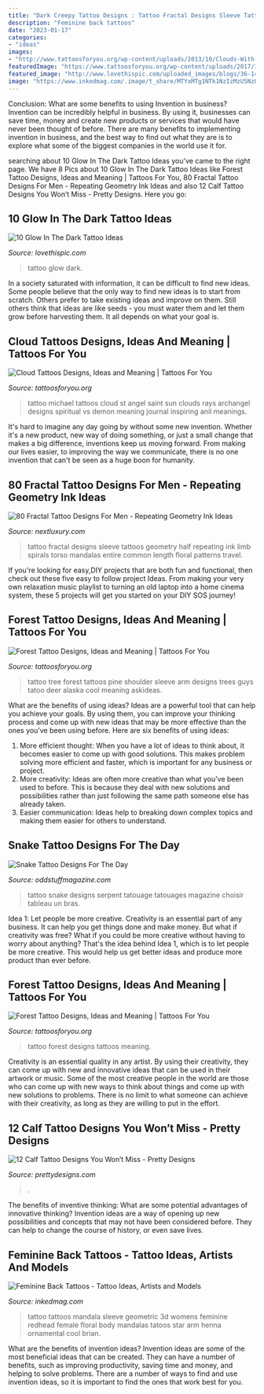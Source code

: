 ```yaml
---
title: "Dark Creepy Tattoo Designs : Tattoo Fractal Designs Sleeve Tattoos Geometry Half Repeating Ink Limb Spirals Torso Mandalas Entire Common Length Floral Patterns Travel"
description: "Feminine back tattoos"
date: "2023-01-17"
categories:
- "ideas"
images:
- "http://www.tattoosforyou.org/wp-content/uploads/2013/10/Clouds-With-Sun-Rays-Tattoo-764x1024.jpg"
featuredImage: "https://www.tattoosforyou.org/wp-content/uploads/2017/12/Black-Forest-Tattoo.jpg"
featured_image: "http://www.lovethispic.com/uploaded_images/blogs/36-1423852932-2-4.jpg"
image: "https://www.inkedmag.com/.image/t_share/MTYxMTg1NTk1NzIzMzU5NzQ2/keegs_tattoo.jpg"
---
```



Conclusion: What are some benefits to using Invention in business?
Invention can be incredibly helpful in business. By using it, businesses can save time, money and create new products or services that would have never been thought of before. There are many benefits to implementing invention in business, and the best way to find out what they are is to explore what some of the biggest companies in the world use it for.

	

		
searching about 10 Glow In The Dark Tattoo Ideas you've came to the right page. We have 8 Pics about 10 Glow In The Dark Tattoo Ideas like Forest Tattoo Designs, Ideas and Meaning | Tattoos For You, 80 Fractal Tattoo Designs For Men - Repeating Geometry Ink Ideas and also 12 Calf Tattoo Designs You Won’t Miss - Pretty Designs. Here you go:
		
    
## 10 Glow In The Dark Tattoo Ideas

<img loading=lazy src="http://www.lovethispic.com/uploaded_images/blogs/36-1423852932-2-4.jpg" onerror="this.onerror=null;this.src='https://tse3.mm.bing.net/th?id=OIP.2j5bZWeYio4azWkDMZFg7AHaNL&amp;pid=15.1';" alt="10 Glow In The Dark Tattoo Ideas">

_Source: lovethispic.com_

>tattoo glow dark. 

	

In a society saturated with information, it can be difficult to find new ideas. Some people believe that the only way to find new ideas is to start from scratch. Others prefer to take existing ideas and improve on them. Still others think that ideas are like seeds - you must water them and let them grow before harvesting them. It all depends on what your goal is.

    
## Cloud Tattoos Designs, Ideas And Meaning | Tattoos For You

<img loading=lazy src="http://www.tattoosforyou.org/wp-content/uploads/2013/10/Clouds-With-Sun-Rays-Tattoo-764x1024.jpg" onerror="this.onerror=null;this.src='https://tse2.mm.bing.net/th?id=OIP.PwVBs3IYQNqfkcmGL8qucAHaJ7&amp;pid=15.1';" alt="Cloud Tattoos Designs, Ideas and Meaning | Tattoos For You">

_Source: tattoosforyou.org_

>tattoo michael tattoos cloud st angel saint sun clouds rays archangel designs spiritual vs demon meaning journal inspiring anil meanings. 

	

It's hard to imagine any day going by without some new invention. Whether it's a new product, new way of doing something, or just a small change that makes a big difference, inventions keep us moving forward. From making our lives easier, to improving the way we communicate, there is no one invention that can't be seen as a huge boon for humanity.

    
## 80 Fractal Tattoo Designs For Men - Repeating Geometry Ink Ideas

<img loading=lazy src="http://nextluxury.com/wp-content/uploads/geometrical-circular-factal-male-arm-half-sleeve-tattoo.jpg" onerror="this.onerror=null;this.src='https://tse4.mm.bing.net/th?id=OIP.MUG0Sy_ND35HS8j9zfdOsAAAAA&amp;pid=15.1';" alt="80 Fractal Tattoo Designs For Men - Repeating Geometry Ink Ideas">

_Source: nextluxury.com_

>tattoo fractal designs sleeve tattoos geometry half repeating ink limb spirals torso mandalas entire common length floral patterns travel. 

	

If you're looking for easy,DIY projects that are both fun and functional, then check out these five easy to follow project Ideas. From making your very own relaxation music playlist to turning an old laptop into a home cinema system, these 5 projects will get you started on your DIY SOS journey!

    
## Forest Tattoo Designs, Ideas And Meaning | Tattoos For You

<img loading=lazy src="https://www.tattoosforyou.org/wp-content/uploads/2017/12/Forest-Tree-Tattoo.jpg" onerror="this.onerror=null;this.src='https://tse1.mm.bing.net/th?id=OIP.4lAfBkocIsrmFDUmOtHdHgHaJ6&amp;pid=15.1';" alt="Forest Tattoo Designs, Ideas and Meaning | Tattoos For You">

_Source: tattoosforyou.org_

>tattoo tree forest tattoos pine shoulder sleeve arm designs trees guys tatoo deer alaska cool meaning askideas. 

	

What are the benefits of using ideas?
Ideas are a powerful tool that can help you achieve your goals. By using them, you can improve your thinking process and come up with new ideas that may be more effective than the ones you’ve been using before. Here are six benefits of using ideas: 
1. More efficient thought: When you have a lot of ideas to think about, it becomes easier to come up with good solutions. This makes problem solving more efficient and faster, which is important for any business or project. 
2. More creativity: Ideas are often more creative than what you’ve been used to before. This is because they deal with new solutions and possibilities rather than just following the same path someone else has already taken. 
3. Easier communication: Ideas help to breaking down complex topics and making them easier for others to understand.

    
## Snake Tattoo Designs For The Day

<img loading=lazy src="http://oddstuffmagazine.com/wp-content/uploads/2013/09/Snake-Tattoo-Designs-22-585x800.jpg" onerror="this.onerror=null;this.src='https://tse2.mm.bing.net/th?id=OIP.-E6GGp31cOp2unN0O6ezFgHaKI&amp;pid=15.1';" alt="Snake Tattoo Designs For The Day">

_Source: oddstuffmagazine.com_

>tattoo snake designs serpent tatouage tatouages magazine choisir tableau un bras. 

	

Idea 1: Let people be more creative.
Creativity is an essential part of any business. It can help you get things done and make money. But what if creativity was free? What if you could be more creative without having to worry about anything? That's the idea behind Idea 1, which is to let people be more creative. This would help us get better ideas and produce more product than ever before.

    
## Forest Tattoo Designs, Ideas And Meaning | Tattoos For You

<img loading=lazy src="https://www.tattoosforyou.org/wp-content/uploads/2017/12/Black-Forest-Tattoo.jpg" onerror="this.onerror=null;this.src='https://tse4.mm.bing.net/th?id=OIP.y_77bxufRkqYFMpOzoXdbAHaKW&amp;pid=15.1';" alt="Forest Tattoo Designs, Ideas and Meaning | Tattoos For You">

_Source: tattoosforyou.org_

>tattoo forest designs tattoos meaning. 

	

Creativity is an essential quality in any artist. By using their creativity, they can come up with new and innovative ideas that can be used in their artwork or music. Some of the most creative people in the world are those who can come up with new ways to think about things and come up with new solutions to problems. There is no limit to what someone can achieve with their creativity, as long as they are willing to put in the effort.

    
## 12 Calf Tattoo Designs You Won’t Miss - Pretty Designs

<img loading=lazy src="https://www.prettydesigns.com/wp-content/uploads/2014/09/Skull-and-Owl-Tattoo.jpg" onerror="this.onerror=null;this.src='https://tse2.mm.bing.net/th?id=OIP.i8J4pYmjaJ_IDvQUxdUl5wHaNJ&amp;pid=15.1';" alt="12 Calf Tattoo Designs You Won’t Miss - Pretty Designs">

_Source: prettydesigns.com_

>. 

	

The benefits of inventive thinking: What are some potential advantages of innovative thinking?
Invention ideas are a way of opening up new possibilities and concepts that may not have been considered before. They can help to change the course of history, or even save lives.

    
## Feminine Back Tattoos - Tattoo Ideas, Artists And Models

<img loading=lazy src="https://www.inkedmag.com/.image/t_share/MTYxMTg1NTk1NzIzMzU5NzQ2/keegs_tattoo.jpg" onerror="this.onerror=null;this.src='https://tse2.mm.bing.net/th?id=OIP.Teu2ms9B-4hPWeg-KulKvAHaHh&amp;pid=15.1';" alt="Feminine Back Tattoos - Tattoo Ideas, Artists and Models">

_Source: inkedmag.com_

>tattoo tattoos mandala sleeve geometric 3d womens feminine redhead female floral body mandalas tatoos star arm henna ornamental cool brian. 

	

What are the benefits of invention ideas?
Invention ideas are some of the most beneficial ideas that can be created. They can have a number of benefits, such as improving productivity, saving time and money, and helping to solve problems. There are a number of ways to find and use invention ideas, so it is important to find the ones that work best for you.

